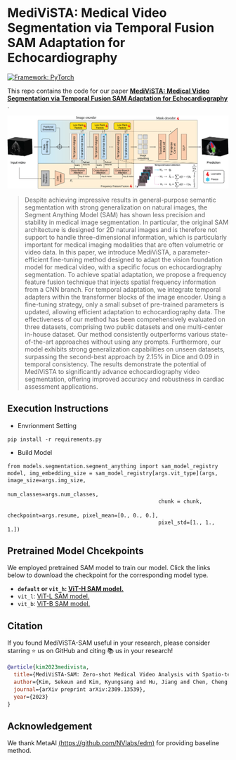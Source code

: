 # MediViSTA: Medical Video Segmentation via Temporal Fusion SAM Adaptation for Echocardiography


[![Framework: PyTorch](https://img.shields.io/badge/Framework-PyTorch-orange.svg)](https://pytorch.org/) 

This repo contains the code for our paper  <a href="https://arxiv.org/abs/2309.13539"> **MediViSTA: Medical Video Segmentation via Temporal Fusion SAM Adaptation for Echocardiography**  </a>.

![Overview of framework](Image.png?raw=true "Overview of MeediViSTA framework")

> Despite achieving impressive results in general-purpose semantic segmentation with strong generalization on natural images, the Segment Anything Model (SAM) has shown less precision and stability in medical image segmentation. In particular, the original SAM architecture is designed for 2D natural images and is therefore not support to handle three-dimensional information, which is particularly important for medical imaging modalities that are often volumetric or video data. In this paper, we introduce MediViSTA, a parameter-efficient fine-tuning method designed to adapt the vision foundation model for medical video, with a specific focus on echocardiography segmentation. To achieve spatial adaptation, we propose a frequency feature fusion technique that injects spatial frequency information from a CNN branch. For temporal adaptation, we integrate temporal adapters within the transformer blocks of the image encoder. Using a fine-tuning strategy, only a small subset of pre-trained parameters is updated, allowing efficient adaptation to echocardiography data. The effectiveness of our method has been comprehensively evaluated on three datasets, comprising two public datasets and one multi-center in-house dataset. Our method consistently outperforms various state-of-the-art approaches without using any prompts. Furthermore, our model exhibits strong generalization capabilities on unseen datasets, surpassing the second-best approach by 2.15\% in Dice and 0.09 in temporal consistency. The results demonstrate the potential of MediViSTA to significantly advance echocardiography video segmentation, offering improved accuracy and robustness in cardiac assessment applications.


## Execution Instructions
- Envrionment Setting

```
pip install -r requirements.py
```
  
- Build Model
```
from models.segmentation.segment_anything import sam_model_registry
model, img_embedding_size = sam_model_registry[args.vit_type](args, image_size=args.img_size,
                                                num_classes=args.num_classes,
                                                chunk = chunk,
                                                checkpoint=args.resume, pixel_mean=[0., 0., 0.],
                                                pixel_std=[1., 1., 1.])
```

## Pretrained Model Chcekpoints
We employed pretrained SAM model to train our model. 
Click the links below to download the checkpoint for the corresponding model type.

- **`default` or `vit_h`: [ViT-H SAM model.](https://dl.fbaipublicfiles.com/segment_anything/sam_vit_h_4b8939.pth)**
- `vit_l`: [ViT-L SAM model.](https://dl.fbaipublicfiles.com/segment_anything/sam_vit_l_0b3195.pth)
- `vit_b`: [ViT-B SAM model.](https://dl.fbaipublicfiles.com/segment_anything/sam_vit_b_01ec64.pth)

## Citation

If you found MediViSTA-SAM useful in your research, please consider starring ⭐ us on GitHub and citing 📚 us in your research!

```bibtex
@article{kim2023medivista,
  title={MediViSTA-SAM: Zero-shot Medical Video Analysis with Spatio-temporal SAM Adaptation},
  author={Kim, Sekeun and Kim, Kyungsang and Hu, Jiang and Chen, Cheng and Lyu, Zhiliang and Hui, Ren and Kim, Sunghwan and Liu, Zhengliang and Zhong, Aoxiao and Li, Xiang and others},
  journal={arXiv preprint arXiv:2309.13539},
  year={2023}
}
```

## Acknowledgement
We thank MetaAI [(https://github.com/NVlabs/edm)](https://github.com/facebookresearch/segment-anything) for providing baseline method.